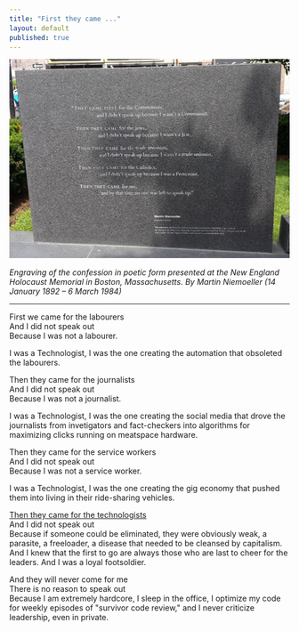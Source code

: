 ```yaml
---
title: "First they came ..."
layout: default
published: true
---
```


![First they came...](/assets/images/Poem_by_Martin_Niemoeller_at_the_the_Holocaust_memorial_in_Boston_MA.jpeg)

*Engraving of the confession in poetic form presented at the New England Holocaust Memorial in Boston, Massachusetts. By Martin Niemoeller (14 January 1892 – 6 March 1984)*

---

First we came for the labourers  
And I did not speak out  
Because I was not a labourer.

I was a Technologist, I was the one creating the automation that obsoleted the labourers.

Then they came for the journalists  
And I did not speak out  
Because I was not a journalist.

I was a Technologist, I was the one creating the social media that drove the journalists from invetigators and fact-checkers into algorithms for maximizing clicks running on meatspace hardware.

Then they came for the service workers  
And I did not speak out  
Because I was not a service worker.

I was a Technologist, I was the one creating the gig economy that pushed them into living in their ride-sharing vehicles.

[Then they came for the technologists](https://twitter.com/paulg/status/1600119268858744832)  
And I did not speak out  
Because if someone could be eliminated, they were obviously weak, a parasite, a freeloader, a disease that needed to be cleansed by capitalism. And I knew that the first to go are always those who are last to cheer for the leaders. And I was a loyal footsoldier.

And they will never come for me  
There is no reason to speak out  
Because I am extremely hardcore, I sleep in the office, I optimize my code for weekly episodes of "survivor code review," and I never criticize leadership, even in private.
